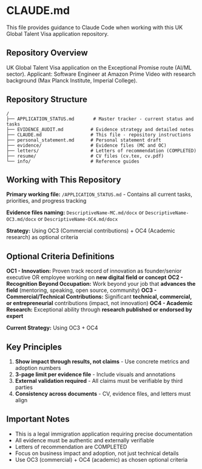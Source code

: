 # CLAUDE.md

This file provides guidance to Claude Code when working with this UK Global Talent Visa application repository.

## Repository Overview

UK Global Talent Visa application on the Exceptional Promise route (AI/ML sector). Applicant: Software Engineer at Amazon Prime Video with research background (Max Planck Institute, Imperial College).

## Repository Structure

```
/
├── APPLICATION_STATUS.md       # Master tracker - current status and tasks
├── EVIDENCE_AUDIT.md          # Evidence strategy and detailed notes
├── CLAUDE.md                  # This file - repository instructions
├── personal_statement.md      # Personal statement draft
├── evidence/                  # Evidence files (MC and OC)
├── letters/                   # Letters of recommendation (COMPLETED)
├── resume/                    # CV files (cv.tex, cv.pdf)
└── info/                      # Reference guides
```

## Working with This Repository

**Primary working file:** `/APPLICATION_STATUS.md` - Contains all current tasks, priorities, and progress tracking

**Evidence files naming:** `DescriptiveName-MC.md/docx` or `DescriptiveName-OC3.md/docx` or `DescriptiveName-OC4.md/docx`

**Strategy:** Using OC3 (Commercial contributions) + OC4 (Academic research) as optional criteria

## Optional Criteria Definitions

**OC1 - Innovation:** Proven track record of innovation as founder/senior executive OR employee working on **new digital field or concept**
**OC2 - Recognition Beyond Occupation:** Work beyond your job that **advances the field** (mentoring, speaking, open source, community)
**OC3 - Commercial/Technical Contributions:** Significant **technical, commercial, or entrepreneurial** contributions (impact, not innovation)
**OC4 - Academic Research:** Exceptional ability through **research published or endorsed by expert**

**Current Strategy:** Using OC3 + OC4

## Key Principles

1. **Show impact through results, not claims** - Use concrete metrics and adoption numbers
2. **3-page limit per evidence file** - Include visuals and annotations
3. **External validation required** - All claims must be verifiable by third parties
4. **Consistency across documents** - CV, evidence files, and letters must align

## Important Notes

- This is a legal immigration application requiring precise documentation
- All evidence must be authentic and externally verifiable
- Letters of recommendation are COMPLETED
- Focus on business impact and adoption, not just technical details
- Use OC3 (commercial) + OC4 (academic) as chosen optional criteria